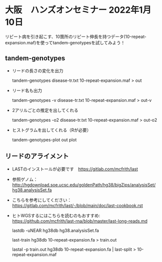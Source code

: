 # 大阪　ハンズオンセミナー 2022年1月10日


リピート病を引き起こす、10箇所のリピート伸長を持つデータ(10-repeat-expansion.maf)を使ってtandem-genotypesを試してみよう！

## tandem-genotypes

* リードの長さの変化を出力


    tandem-genotypes disease-tr.txt 10-repeat-expansion.maf > out

* リード名も出力


    tandem-genotypes -v disease-tr.txt 10-repeat-expansion.maf > out-v

* 2アリルごとの推定を出してくれる


    tandem-genotypes -o2 disease-tr.txt 10-repeat-expansion.maf > out-o2

* ヒストグラムを出してくれる（Rが必要）

    tandem-genotypes-plot out plot


## リードのアライメント

* LASTのインストールが必要です　https://gitlab.com/mcfrith/last
* 参照ゲノム：http://hgdownload.soe.ucsc.edu/goldenPath/hg38/bigZips/analysisSet/hg38.analysisSet.fa
* こちらを参考にしてください：https://gitlab.com/mcfrith/last/-/blob/main/doc/last-cookbook.rst
* ヒトWGSするにはこちらを読むのもおすすめ: https://github.com/mcfrith/last-rna/blob/master/last-long-reads.md

    lastdb -uNEAR hg38db hg38.analysisSet.fa 

    last-train  hg38db 10-repeat-expansion.fa > train.out 

    lastal -p train.out  hg38db 10-repeat-expansion.fa | last-split > 10-repeat-expansion.maf
